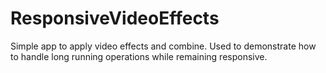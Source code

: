 # ResponsiveVideoEffects
Simple app to apply video effects and combine. Used to demonstrate how to handle long running operations while remaining responsive.
